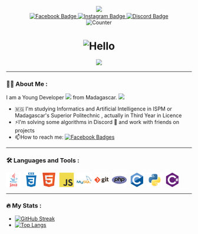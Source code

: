 <div id="header" align="center">
   <img src="https://media.giphy.com/media/geQNNXKcP5d8ewverz/giphy.gif" width="100"/> 
  <div id="badges">
    <a href="https://www.facebook.com/toxx.T.san.10/">
      <img src="https://img.shields.io/badge/Facebook-blue?logo=Facebook&logoColor=white&style=for-the-badge" alt="Facebook Badge"/> 
    </a>
    <a href="https://www.instagram.com/toky_sandratra/">
      <img src="https://img.shields.io/badge/Instagram-red?logo=Instagram&logoColor=white&style=for-the-badge" alt=" Instagram Badge"/>
    </a>
    <a href=""https://discord.com/channels/@me>
      <img src="https://img.shields.io/badge/Discord-blue?logo=Discord&logoColor=white&style=for-the-badge" alt="Discord Badge"/> 
    </a>
  </div>
  <img src="https://komarev.com/ghpvc/?username=TokySandratra&style=flat-square&color=blue" alt="Counter"/>
  <h1>
    <img src="https://media.giphy.com/media/W3BYhIqQkqW7JknZpg/giphy.gif" widht="300" height="150" alt="Hello"/>
  </h1>
</div>
<div align="center">
  <img src="https://media.giphy.com/media/g4sCZhKykg1z2/giphy.gif"/>
</div>

---

### :man_technologist: About Me :
I am a Young Developer <img src="https://media.giphy.com/media/WUlplcMpOCEmTGBtBW/giphy.gif" width="30"> from Madagascar. <img src="https://media.giphy.com/media/LS8tFXwKwxiVoJmKXO/giphy.gif" width="30"/>
- :madagascar: I'm studying Informatics and Artificial Intelligence in ISPM or Madagascar's Superior Politechnic , actually in Third Year in Licence
- :zap:I'm solving some algorithms in Discord 🤖 and work with friends on projects
- :mailbox:How to reach me: [![Facebook Badges](https://img.shields.io/badge/-Facebook-blue?style=flat&logo=Facebook&logoColor=white)](https://www.facebook.com/toxx.T.san.10/)

---

### :hammer_and_wrench: Languages and Tools :
<div>
  <img src="https://github.com/devicons/devicon/blob/master/icons/java/java-original-wordmark.svg" title="Java" alt="Java" width="40" height="40"/>&nbsp;
  <img src="https://github.com/devicons/devicon/blob/master/icons/css3/css3-plain-wordmark.svg"  title="CSS3" alt="CSS" width="40" height="40"/>&nbsp;
  <img src="https://github.com/devicons/devicon/blob/master/icons/html5/html5-original.svg" title="HTML5" alt="HTML" width="40" height="40"/>&nbsp;
  <img src="https://github.com/devicons/devicon/blob/master/icons/javascript/javascript-original.svg" title="JavaScript" alt="JavaScript" width="40" height="40"/>&nbsp;
  <img src="https://github.com/devicons/devicon/blob/master/icons/mysql/mysql-original-wordmark.svg" title="MySQL"  alt="MySQL" width="40" height="40"/>&nbsp;
  <img src="https://github.com/devicons/devicon/blob/master/icons/git/git-original-wordmark.svg" title="Git" alt="Git" width="40" height="40"/>&nbsp;
  <img src="https://github.com/devicons/devicon/blob/master/icons/php/php-original.svg" alt="PHP" width="40" height="40"/>&nbsp;
  <img src="https://github.com/devicons/devicon/blob/master/icons/c/c-original.svg" alt="C" width="40" height="40"/>&nbsp;
  <img src="https://github.com/devicons/devicon/blob/master/icons/python/python-original.svg" alt="Python" width="40" height="40"/>&nbsp;
   <img src="https://github.com/devicons/devicon/blob/master/icons/csharp/csharp-plain.svg" alt="C#" width="40" height="40"/>&nbsp;
</div>

---

### :fire: My Stats :
- [![GitHub Streak](http://github-readme-streak-stats.herokuapp.com?user=Toky_Sandratra&theme=dark)](https://git.io/streak-stats)
- [![Top Langs](https://github-readme-stats.vercel.app/api/top-langs/?username=TokySandratra&layout=compact)](https://github.com/anuraghazra/github-readme-stats)
